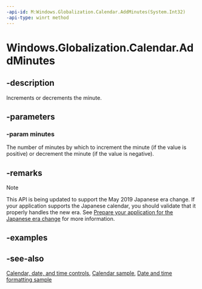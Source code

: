 ```yaml
---
-api-id: M:Windows.Globalization.Calendar.AddMinutes(System.Int32)
-api-type: winrt method
---
```


<!-- Method syntax
public void AddMinutes(System.Int32 minutes)
-->

# Windows.Globalization.Calendar.AddMinutes

## -description
Increments or decrements the minute.

## -parameters
### -param minutes
The number of minutes by which to increment the minute (if the value is positive) or decrement the minute (if the value is negative).

## -remarks

> [!NOTE]
> This API is being updated to support the May 2019 Japanese era change. If your application supports the Japanese calendar, you should validate that it properly handles the new era. See [Prepare your application for the Japanese era change](https://docs.microsoft.com/windows/uwp/design/globalizing/japanese-era-change) for more information.

## -examples

## -see-also

[Calendar, date, and time controls](/windows/uwp/design/controls-and-patterns/date-and-time), [Calendar sample](https://github.com/Microsoft/Windows-universal-samples/tree/master/Samples/Calendar), [Date and time formatting sample](https://github.com/microsoft/Windows-universal-samples/tree/master/Samples/DateTimeFormatting)
